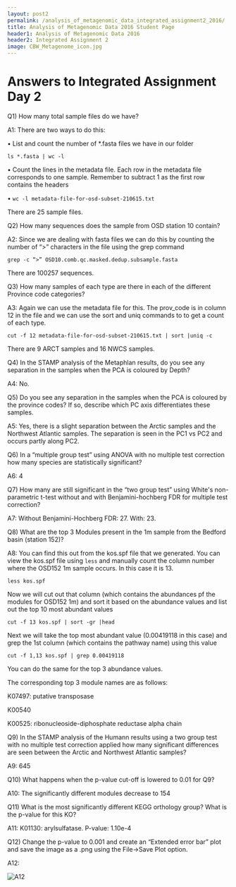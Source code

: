 ```yaml
---
layout: post2
permalink: /analysis_of_metagenomic_data_integrated_assignment2_2016/
title: Analysis of Metagenomic Data 2016 Student Page
header1: Analysis of Metagenomic Data 2016
header2: Integrated Assignment 2
image: CBW_Metagenome_icon.jpg
---
```


# Answers to Integrated Assignment Day 2

Q1) How many total sample files do we have?

A1: There are two ways to do this:

• List and count the number of \*.fasta files we have in our folder

`ls *.fasta | wc -l`

• Count the lines in the metadata file. Each row in the metadata file corresponds to one sample. Remember to subtract 1 as the first row contains the headers

• `wc -l metadata-file-for-osd-subset-210615.txt`

There are 25 sample files.

Q2) How many sequences does the sample from OSD station 10 contain?

A2: Since we are dealing with fasta files we can do this by counting the number of “\>” characters in the file using the grep command

`grep -c “>” OSD10.comb.qc.masked.dedup.subsample.fasta`

There are 100257 sequences.

Q3) How many samples of each type are there in each of the different Province code categories?

A3: Again we can use the metadata file for this. The prov_code is in column 12 in the file and
we can use the sort and uniq commands to to get a count of each type.

`cut -f 12 metadata-file-for-osd-subset-210615.txt | sort |uniq -c`

There are 9 ARCT samples and 16 NWCS samples.

Q4) In the STAMP analysis of the Metaphlan results, do you see any separation in the
samples when the PCA is coloured by Depth?

A4: No.

Q5) Do you see any separation in the samples when the PCA is coloured by the province
codes? If so, describe which PC axis differentiates these samples.

A5: Yes, there is a slight separation between the Arctic samples and the Northwest Atlantic
samples. The separation is seen in the PC1 vs PC2 and occurs partly along PC2.

Q6) In a “multiple group test” using ANOVA with no multiple test correction how many
species are statistically significant?

A6: 4

Q7) How many are still significant in the “two group test” using White's non-parametric
t-test without and with Benjamini-hochberg FDR for multiple test correction?

A7: Without Benjamini-Hochberg FDR: 27. With: 23.

Q8) What are the top 3 Modules present in the 1m sample from the Bedford basin (station
152)?

A8: You can find this out from the kos.spf file that we generated. You can view the kos.spf file using `less` and manually count the column number where the
OSD152 1m sample occurs. In this case it is 13.

`less kos.spf`

Now we will cut out that column (which contains the abundances pf the modules for OSD152 1m) and
sort it based on the abundance values and list out the top 10 most abundant values

`cut -f 13 kos.spf | sort -gr |head`

Next we will take the top most abundant value (0.00419118 in this case) and grep the 1st column (which
contains the pathway name) using this value

`cut -f 1,13 kos.spf | grep 0.00419118`

You can do the same for the top 3 abundance values.

The corresponding top 3 module names are as
follows:

K07497: putative transposase 

K00540 

K00525: ribonucleoside-diphosphate reductase alpha chain   

Q9) In the STAMP analysis of the Humann results using a two group test with no multiple
test correction applied how many significant differences are seen between the Arctic and
Northwest Atlantic samples?

A9: 645

Q10) What happens when the p-value cut-off is lowered to 0.01 for Q9?

A10: The significantly different modules decrease to 154

Q11) What is the most significantly different KEGG orthology group? What is the p-value
for this KO?

A11: K01130: arylsulfatase. P-value: 1.10e-4

Q12) Change the p-value to 0.001 and create an “Extended error bar” plot and save the image as
a .png using the File->Save Plot option.

A12:

![A12](https://github.com/bioinformatics-ca/bioinformatics-ca.github.io/blob/master/2016_workshops/metagenomics/Integrated_assignment2_Q12A.png?raw=true)
